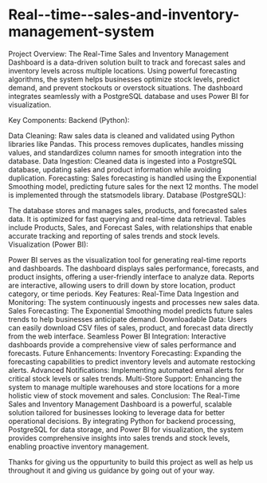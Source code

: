 # Real--time--sales-and-inventory-management-system
Project Overview: The Real-Time Sales and Inventory Management Dashboard is a data-driven solution built to track and forecast sales and inventory levels across multiple locations. Using powerful forecasting algorithms, the system helps businesses optimize stock levels, predict demand, and prevent stockouts or overstock situations. The dashboard integrates seamlessly with a PostgreSQL database and uses Power BI for visualization.

Key Components: Backend (Python):

Data Cleaning: Raw sales data is cleaned and validated using Python libraries like Pandas. This process removes duplicates, handles missing values, and standardizes column names for smooth integration into the database. Data Ingestion: Cleaned data is ingested into a PostgreSQL database, updating sales and product information while avoiding duplication. Forecasting: Sales forecasting is handled using the Exponential Smoothing model, predicting future sales for the next 12 months. The model is implemented through the statsmodels library. Database (PostgreSQL):

The database stores and manages sales, products, and forecasted sales data. It is optimized for fast querying and real-time data retrieval. Tables include Products, Sales, and Forecast Sales, with relationships that enable accurate tracking and reporting of sales trends and stock levels. Visualization (Power BI):

Power BI serves as the visualization tool for generating real-time reports and dashboards. The dashboard displays sales performance, forecasts, and product insights, offering a user-friendly interface to analyze data. Reports are interactive, allowing users to drill down by store location, product category, or time periods. Key Features: Real-Time Data Ingestion and Monitoring: The system continuously ingests and processes new sales data. Sales Forecasting: The Exponential Smoothing model predicts future sales trends to help businesses anticipate demand. Downloadable Data: Users can easily download CSV files of sales, product, and forecast data directly from the web interface. Seamless Power BI Integration: Interactive dashboards provide a comprehensive view of sales performance and forecasts. Future Enhancements: Inventory Forecasting: Expanding the forecasting capabilities to predict inventory levels and automate restocking alerts. Advanced Notifications: Implementing automated email alerts for critical stock levels or sales trends. Multi-Store Support: Enhancing the system to manage multiple warehouses and store locations for a more holistic view of stock movement and sales. Conclusion: The Real-Time Sales and Inventory Management Dashboard is a powerful, scalable solution tailored for businesses looking to leverage data for better operational decisions. By integrating Python for backend processing, PostgreSQL for data storage, and Power BI for visualization, the system provides comprehensive insights into sales trends and stock levels, enabling proactive inventory management.

Thanks for giving us the oppurtunity to build this project as well as help us throughout it and giving us guidance by going out of your way.
